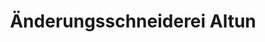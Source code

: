 ---
title: "Änderungsschneiderei Altun"
url: /leipzig/aenderungsschneiderei-altun/
shop: Schneiderei
---
